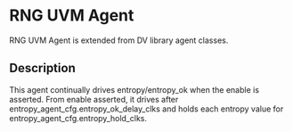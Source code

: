 # RNG UVM Agent

RNG UVM Agent is extended from DV library agent classes.

## Description

This agent continually drives entropy/entropy_ok when the enable is asserted.
From enable asserted, it drives after entropy_agent_cfg.entropy_ok_delay_clks
and holds each entropy value for entropy_agent_cfg.entropy_hold_clks.
